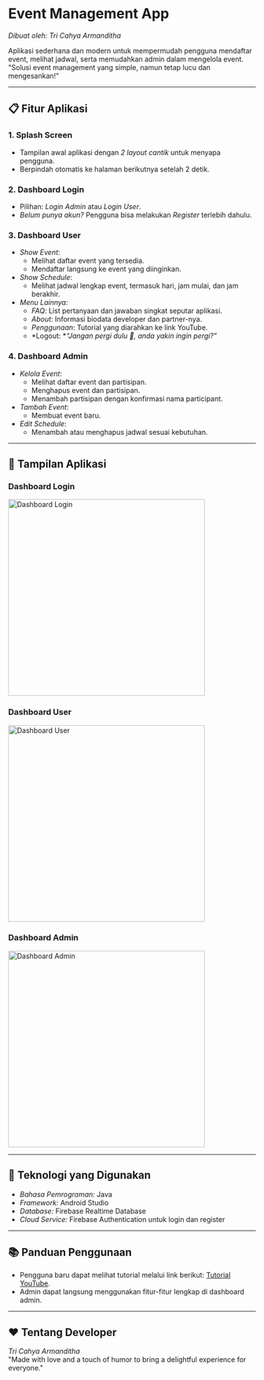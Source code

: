 # Event Management App  
*Dibuat oleh: Tri Cahya Armanditha*  

Aplikasi sederhana dan modern untuk mempermudah pengguna mendaftar event, melihat jadwal, serta memudahkan admin dalam mengelola event.  
"Solusi event management yang simple, namun tetap lucu dan mengesankan!"  

---

## 📋 Fitur Aplikasi  

### 1. Splash Screen  
- Tampilan awal aplikasi dengan *2 layout cantik* untuk menyapa pengguna.  
- Berpindah otomatis ke halaman berikutnya setelah 2 detik.  

### 2. Dashboard Login  
- Pilihan: *Login Admin* atau *Login User*.  
- *Belum punya akun?* Pengguna bisa melakukan *Register* terlebih dahulu.  

### 3. Dashboard User  
- *Show Event*:  
  - Melihat daftar event yang tersedia.  
  - Mendaftar langsung ke event yang diinginkan.  
- *Show Schedule*:  
  - Melihat jadwal lengkap event, termasuk hari, jam mulai, dan jam berakhir.  
- *Menu Lainnya:*  
  - *FAQ*: List pertanyaan dan jawaban singkat seputar aplikasi.  
  - *About*: Informasi biodata developer dan partner-nya.  
  - *Penggunaan*: Tutorial yang diarahkan ke link YouTube.  
  - *Logout: **“Jangan pergi dulu 🥹, anda yakin ingin pergi?”*  

### 4. Dashboard Admin  
- *Kelola Event*:  
  - Melihat daftar event dan partisipan.  
  - Menghapus event dan partisipan.  
  - Menambah partisipan dengan konfirmasi nama participant.  
- *Tambah Event*:  
  - Membuat event baru.  
- *Edit Schedule*:  
  - Menambah atau menghapus jadwal sesuai kebutuhan.  

---

## 📸 Tampilan Aplikasi  

### Dashboard Login  
<img src="dashboardlogin.jpg" alt="Dashboard Login" width="400" />

### Dashboard User  
<img src="dashboarduser.jpg" alt="Dashboard User" width="400" />

### Dashboard Admin  
<img src="dashboardadmin.jpg" alt="Dashboard Admin" width="400" />

---

## 🚀 Teknologi yang Digunakan  
- *Bahasa Pemrograman:* Java  
- *Framework:* Android Studio  
- *Database:* Firebase Realtime Database  
- *Cloud Service:* Firebase Authentication untuk login dan register  

---

## 📚 Panduan Penggunaan  
- Pengguna baru dapat melihat tutorial melalui link berikut: [Tutorial YouTube](https://youtube.com).  
- Admin dapat langsung menggunakan fitur-fitur lengkap di dashboard admin.  

---

## ❤ Tentang Developer  
*Tri Cahya Armanditha*  
"Made with love and a touch of humor to bring a delightful experience for everyone."
